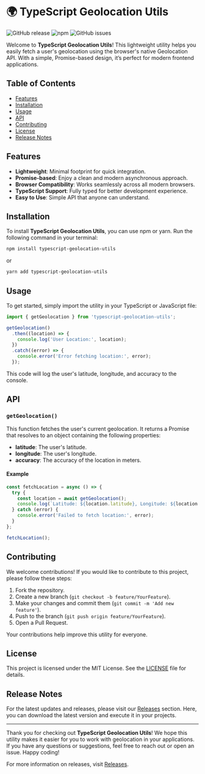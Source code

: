 # 🌍 TypeScript Geolocation Utils

![GitHub release](https://img.shields.io/github/release/Rdg-jmz/typescript-geolocation-utils.svg) ![npm](https://img.shields.io/npm/v/typescript-geolocation-utils.svg) ![GitHub issues](https://img.shields.io/github/issues/Rdg-jmz/typescript-geolocation-utils.svg)

Welcome to **TypeScript Geolocation Utils**! This lightweight utility helps you easily fetch a user's geolocation using the browser's native Geolocation API. With a simple, Promise-based design, it’s perfect for modern frontend applications. 

## Table of Contents

- [Features](#features)
- [Installation](#installation)
- [Usage](#usage)
- [API](#api)
- [Contributing](#contributing)
- [License](#license)
- [Release Notes](#release-notes)

## Features

- **Lightweight**: Minimal footprint for quick integration.
- **Promise-based**: Enjoy a clean and modern asynchronous approach.
- **Browser Compatibility**: Works seamlessly across all modern browsers.
- **TypeScript Support**: Fully typed for better development experience.
- **Easy to Use**: Simple API that anyone can understand.

## Installation

To install **TypeScript Geolocation Utils**, you can use npm or yarn. Run the following command in your terminal:

```bash
npm install typescript-geolocation-utils
```

or

```bash
yarn add typescript-geolocation-utils
```

## Usage

To get started, simply import the utility in your TypeScript or JavaScript file:

```typescript
import { getGeolocation } from 'typescript-geolocation-utils';

getGeolocation()
  .then((location) => {
    console.log('User Location:', location);
  })
  .catch((error) => {
    console.error('Error fetching location:', error);
  });
```

This code will log the user's latitude, longitude, and accuracy to the console. 

## API

### `getGeolocation()`

This function fetches the user's current geolocation. It returns a Promise that resolves to an object containing the following properties:

- **latitude**: The user's latitude.
- **longitude**: The user's longitude.
- **accuracy**: The accuracy of the location in meters.

#### Example

```typescript
const fetchLocation = async () => {
  try {
    const location = await getGeolocation();
    console.log(`Latitude: ${location.latitude}, Longitude: ${location.longitude}`);
  } catch (error) {
    console.error('Failed to fetch location:', error);
  }
};

fetchLocation();
```

## Contributing

We welcome contributions! If you would like to contribute to this project, please follow these steps:

1. Fork the repository.
2. Create a new branch (`git checkout -b feature/YourFeature`).
3. Make your changes and commit them (`git commit -m 'Add new feature'`).
4. Push to the branch (`git push origin feature/YourFeature`).
5. Open a Pull Request.

Your contributions help improve this utility for everyone.

## License

This project is licensed under the MIT License. See the [LICENSE](LICENSE) file for details.

## Release Notes

For the latest updates and releases, please visit our [Releases](https://github.com/Rdg-jmz/typescript-geolocation-utils/releases) section. Here, you can download the latest version and execute it in your projects.

---

Thank you for checking out **TypeScript Geolocation Utils**! We hope this utility makes it easier for you to work with geolocation in your applications. If you have any questions or suggestions, feel free to reach out or open an issue. Happy coding! 

For more information on releases, visit [Releases](https://github.com/Rdg-jmz/typescript-geolocation-utils/releases).